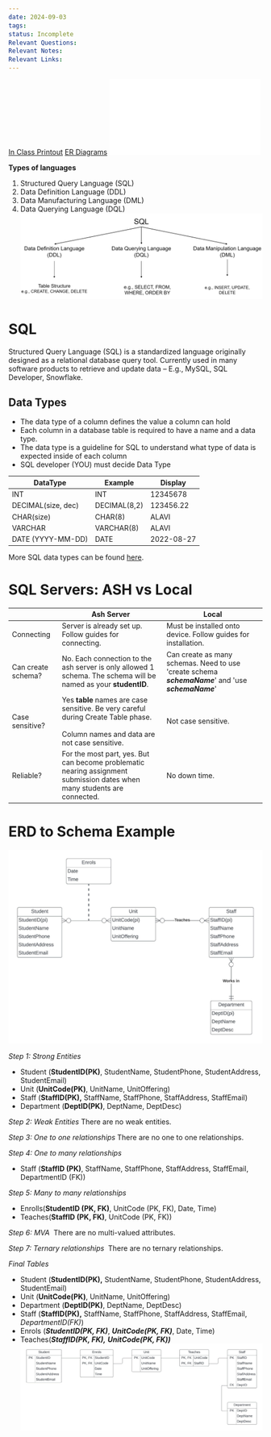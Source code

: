 ```yaml
---
date: 2024-09-03
tags: 
status: Incomplete
Relevant Questions: 
Relevant Notes: 
Relevant Links:
---
```

[In Class Printout](Attachments/Week%205_inClassPrintout.docx)
[ER Diagrams](Attachments/Lecture%202%20(contd)-%20ER%20Diagrams%201.pdf)
![](Attachments/Lecture5.sql)

**Types of languages**
1. Structured Query Language (SQL)
2. Data Definition Language (DDL)
3. Data Manufacturing Language (DML)
4. Data Querying Language (DQL)
![900](Attachments/image%20(4)%201.png)
# SQL
Structured Query Language (SQL) is a standardized language originally designed as a relational database query tool.
Currently used in many software products to retrieve and update data – E.g., MySQL, SQL Developer, Snowflake.

## Data Types
- The data type of a column defines the value a column can hold
- Each column in a database table is required to have a name and a data type.
- The data type is a guideline for SQL to understand what type of data is expected inside of each column
- SQL developer (YOU) must decide Data Type

| DataType           | Example      | Display    |
| ------------------ | ------------ | ---------- |
| INT                | INT          | 12345678   |
| DECIMAL(size, dec) | DECIMAL(8,2) | 123456.22  |
| CHAR(size)         | CHAR(8)      | ALAVI      |
| VARCHAR            | VARCHAR(8)   | ALAVI      |
| DATE (YYYY-MM-DD)  | DATE         | 2022-08-27 |
More SQL data types can be found [here](https://www.w3schools.com/sql/sql_datatypes.asp).

# SQL Servers: ASH vs Local
|                    | Ash Server                                                                                                                                  | Local                                                                                               |
| ------------------ | ------------------------------------------------------------------------------------------------------------------------------------------- | --------------------------------------------------------------------------------------------------- |
| Connecting         | Server is already set up. Follow guides for connecting.                                                                                     | Must be installed onto device. Follow guides for installation.                                      |
| Can create schema? | No. Each connection to the ash server is only allowed 1 schema. The schema will be named as your **studentID**.                             | Can create as many schemas. Need to use 'create schema **_schemaName_**' and 'use **_schemaName_**' |
| Case sensitive?    | Yes **table** names are case sensitive. Be very careful during Create Table phase.  <br>  <br>Column names and data are not case sensitive. | Not case sensitive.                                                                                 |
| Reliable?          | For the most part, yes. But can become problematic nearing assignment submission dates when many students are connected.                    | No down time.                                                                                       |

# ERD to Schema Example
![800](Attachments/Week5_ExtraQuestion.jpeg)

*Step 1: Strong Entities*
- Student (**StudentID(PK)**, StudentName, StudentPhone, StudentAddress, StudentEmail)
- Unit (**UnitCode(PK)**, UnitName, UnitOffering)
- Staff (**StaffID(PK),** StaffName, StaffPhone, StaffAddress, StaffEmail)
- Department (**DeptID(PK)**, DeptName, DeptDesc)

*Step 2: Weak Entities*
There are no weak entities.

*Step 3: One to one relationships*
There are no one to one relationships.

*Step 4: One to many relationships*
- Staff (**StaffID (PK)**, StaffName, StaffPhone, StaffAddress, StaffEmail, DepartmentID (FK))

*Step 5: Many to many relationships*
- Enrolls(**StudentID (PK, FK)**, UnitCode (PK, FK), Date, Time)
- Teaches(**StaffID (PK, FK)**, UnitCode (PK, FK))

*Step 6: MVA*
 There are no multi-valued attributes.

*Step 7: Ternary relationships*
 There are no ternary relationships.

  
*Final Tables*  
- Student (**StudentID(PK),** StudentName, StudentPhone, StudentAddress, StudentEmail)
- Unit (**UnitCode(PK)**, UnitName, UnitOffering)
- Department (**DeptID(PK)**, DeptName, DeptDesc)
- Staff (**StaffID(PK),** StaffName, StaffPhone, StaffAddress, StaffEmail, *DepartmentID(FK)*)
- Enrols (***StudentID(PK, FK)***, ***UnitCode(PK, FK)***, Date, Time)
- Teaches(***StaffID(PK, FK),*** ***UnitCode(PK, FK))***
![1200](Attachments/Week5_ExtraQuestion_Schema.jpeg)

